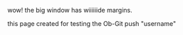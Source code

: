 wow! the big window has wiiiiiide margins.

this page created for testing the Ob-Git push "username" 